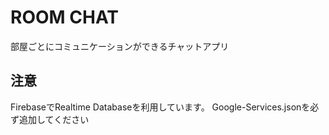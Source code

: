 # ROOM CHAT
部屋ごとにコミュニケーションができるチャットアプリ

## 注意
FirebaseでRealtime Databaseを利用しています。
Google-Services.jsonを必ず追加してください